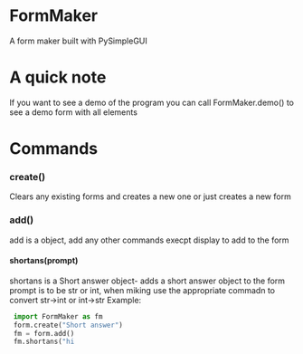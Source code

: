 # FormMaker
A form maker built with PySimpleGUI
# A quick note
If you want to see a demo of the program you can call FormMaker.demo() to see a demo form with all elements
# Commands
### create()
Clears any existing forms and creates a new one or just creates a new form
### add()
add is a object, add any other commands execpt display to add to the form
#### shortans(prompt)
shortans is a Short answer object- adds a short answer object to the form
prompt is to be str or int, when miking use the appropriate commadn to convert str->int or int->str
Example:
```python
 import FormMaker as fm
 form.create("Short answer")
 fm = form.add()
 fm.shortans("hi
```
